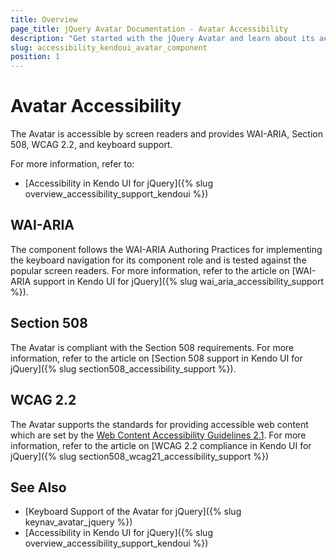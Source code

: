 ```yaml
---
title: Overview
page_title: jQuery Avatar Documentation - Avatar Accessibility
description: "Get started with the jQuery Avatar and learn about its accessibility support for WAI-ARIA, Section 508, and WCAG 2.2."
slug: accessibility_kendoui_avatar_component
position: 1
---
```


# Avatar Accessibility

The Avatar is accessible by screen readers and provides WAI-ARIA, Section 508, WCAG 2.2, and keyboard support.

For more information, refer to:
* [Accessibility in Kendo UI for jQuery]({% slug overview_accessibility_support_kendoui %})

## WAI-ARIA

The component follows the WAI-ARIA Authoring Practices for implementing the keyboard navigation for its component role and is tested against the popular screen readers. For more information, refer to the article on [WAI-ARIA support in Kendo UI for jQuery]({% slug wai_aria_accessibility_support %}).

## Section 508

The Avatar is compliant with the Section 508 requirements. For more information, refer to the article on [Section 508 support in Kendo UI for jQuery]({% slug section508_accessibility_support %}).

## WCAG 2.2

The Avatar supports the standards for providing accessible web content which are set by the [Web Content Accessibility Guidelines 2.1](https://www.w3.org/TR/WCAG/). For more information, refer to the article on [WCAG 2.2 compliance in Kendo UI for jQuery]({% slug section508_wcag21_accessibility_support %})

## See Also

* [Keyboard Support of the Avatar for jQuery]({% slug keynav_avatar_jquery %})
* [Accessibility in Kendo UI for jQuery]({% slug overview_accessibility_support_kendoui %})
